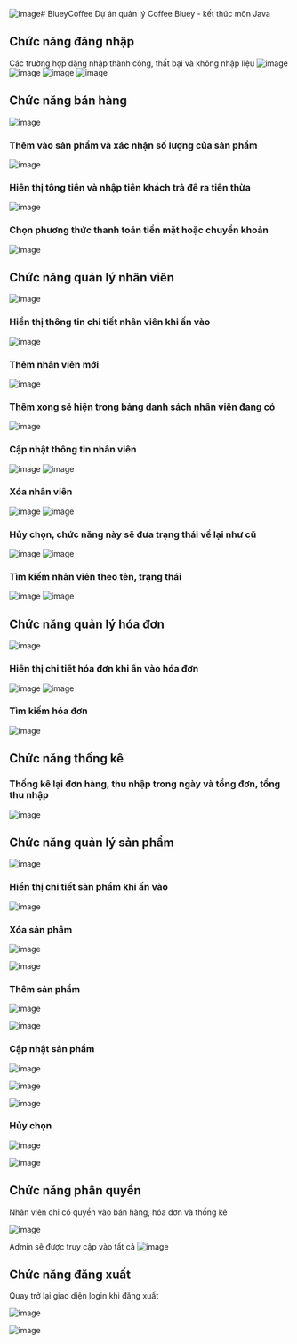 ![image](https://github.com/user-attachments/assets/fd5f3439-6f48-4e19-aaf5-cbfe53966e6c)# BlueyCoffee
Dự án quản lý Coffee Bluey - kết thúc môn Java
## Chức năng đăng nhập
Các trường hợp đăng nhập thành công, thất bại và không nhập liệu
![image](https://github.com/user-attachments/assets/d7b5859e-1279-48ee-b9ed-f31593bafc07)
![image](https://github.com/user-attachments/assets/81f5e394-44cb-43d0-9ecc-54150a4211d4)
![image](https://github.com/user-attachments/assets/460c7121-9875-4740-b69e-54bd84eeeb78)
![image](https://github.com/user-attachments/assets/9bd280d4-3525-401a-941e-f037297e3952)

## Chức năng bán hàng
![image](https://github.com/user-attachments/assets/4be09644-dc07-4292-9c20-6c9299470443)

### Thêm vào sản phẩm và xác nhận số lượng của sản phẩm
![image](https://github.com/user-attachments/assets/6c522161-6816-423a-8c7f-c34264e671d3)

### Hiển thị tổng tiền và nhập tiền khách trả để ra tiền thừa
![image](https://github.com/user-attachments/assets/9cfd9dcb-0186-43d7-be6d-31f8f1d30de8)

### Chọn phương thức thanh toán tiền mặt hoặc chuyển khoản
![image](https://github.com/user-attachments/assets/90650925-afe9-4b5f-83b6-a67b6afc30a2)

## Chức năng quản lý nhân viên
![image](https://github.com/user-attachments/assets/653e7fe4-926f-4e7b-ae3c-776b66e75463)

### Hiển thị thông tin chi tiết nhân viên khi ấn vào
![image](https://github.com/user-attachments/assets/a0534009-694c-4d2c-ac96-eda30a7dc196)

### Thêm nhân viên mới
![image](https://github.com/user-attachments/assets/ef39f62e-ba0f-424e-90fd-c789a29bf720)

### Thêm xong sẽ hiện trong bảng danh sách nhân viên đang có
![image](https://github.com/user-attachments/assets/07fdcba3-4389-4731-a9a7-e1356206835a)

### Cập nhật thông tin nhân viên
![image](https://github.com/user-attachments/assets/656f39de-c6a3-4538-a623-f5ae920ad294)
![image](https://github.com/user-attachments/assets/f5ecdc90-d0ab-49d7-b06b-4d1ec00c95ec)

### Xóa nhân viên  
![image](https://github.com/user-attachments/assets/a3cea1b4-5887-4b41-8d33-ef991d39de36)
![image](https://github.com/user-attachments/assets/bdb970f4-2c5d-483b-9fac-7e4323a35383)

### Hủy chọn, chức năng này sẽ đưa trạng thái về lại như cũ
![image](https://github.com/user-attachments/assets/a5c0b3e9-c18b-4fd7-adb2-26dc001c8ccd)
![image](https://github.com/user-attachments/assets/1697cc7f-dd5c-47c6-bf46-f78cb8fcc1c0)

### Tìm kiếm nhân viên theo tên, trạng thái
![image](https://github.com/user-attachments/assets/e404380a-295d-4cb2-946d-b63e2e048e18)
![image](https://github.com/user-attachments/assets/75dca593-0992-4314-b63e-714a440a4496)

## Chức năng quản lý hóa đơn
![image](https://github.com/user-attachments/assets/a4aed554-ec4c-4bbb-a5c1-ef7533e139bc)

### Hiển thị chi tiết hóa đơn khi ấn vào hóa đơn
![image](https://github.com/user-attachments/assets/6dd04bbe-7b22-4d15-8f80-b97853228096)
![image](https://github.com/user-attachments/assets/d56f1ce7-d2e3-44fb-be5b-58951dc87f24)

### Tìm kiếm hóa đơn
![image](https://github.com/user-attachments/assets/cdf7fb04-e1ba-4f25-a57f-699721a9aae8)

## Chức năng thống kê
### Thống kê lại đơn hàng, thu nhập trong ngày và tổng đơn, tổng thu nhập
![image](https://github.com/user-attachments/assets/55fa6716-e578-46f6-b391-8d48a86bbe57)

## Chức năng quản lý sản phẩm
![image](https://github.com/user-attachments/assets/1369cfd3-29f1-4041-ab17-450581360085)

### Hiển thị chi tiết sản phẩm khi ấn vào
![image](https://github.com/user-attachments/assets/fd9ad4ec-3498-4a6f-8ca2-f949d0c44abc)

### Xóa sản phẩm
![image](https://github.com/user-attachments/assets/a8ec8821-fa4f-45b4-ad89-3c61d07f2bb3)

![image](https://github.com/user-attachments/assets/9517cceb-fd5d-4a2f-8ae1-1fd1dbccfc12)

### Thêm sản phẩm
![image](https://github.com/user-attachments/assets/09b7452c-67d6-4db8-8f1e-e5001c4955d0)

![image](https://github.com/user-attachments/assets/42092526-6067-45f3-8c01-cea07a2c258c)

### Cập nhật sản phẩm

![image](https://github.com/user-attachments/assets/e43e24cb-fccd-4db2-9565-2efd9734d5ed)

![image](https://github.com/user-attachments/assets/ae59e25e-5a04-44a6-9d8a-ba64dbd73e32)

![image](https://github.com/user-attachments/assets/2ab69612-8d33-4201-9c8e-34acd8d27dbd)

### Hủy chọn
![image](https://github.com/user-attachments/assets/a88b891c-1c01-4d58-846f-a4a25440ea80)

![image](https://github.com/user-attachments/assets/7cbfc00b-2467-46f1-865c-35158a4d9e1c)


## Chức năng phân quyền
Nhân viên chỉ có quyền vào bán hàng, hóa đơn và thống kê

![image](https://github.com/user-attachments/assets/5d5c09ad-804d-4a9b-bd4e-bc16dd30dee0)


Admin sẽ được truy cập vào tất cả
![image](https://github.com/user-attachments/assets/7ac9632b-19b6-4c60-84b2-35d047fca7dd)

## Chức năng đăng xuất
Quay trở lại giao diện login khi đăng xuất

![image](https://github.com/user-attachments/assets/51bee11b-aa67-47e6-b6cf-de54f938ea67)

![image](https://github.com/user-attachments/assets/a15eb6ba-492d-41e3-8a8a-db907949043f)

